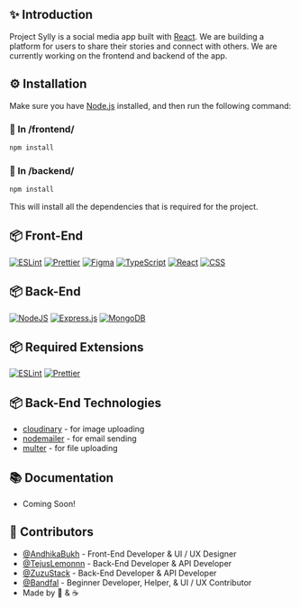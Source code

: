 ## ✨ Introduction

Project Sylly is a social media app built with [React](https://reactjs.org/). We are building a platform for users to share their stories and connect with others. We are currently working on the frontend and backend of the app.

## ⚙️ Installation

Make sure you have [Node.js](https://nodejs.org/en/) installed, and then run the following command:

### 📂 In /frontend/

```bash
npm install
```

### 📂 In /backend/

```bash
npm install
```

This will install all the dependencies that is required for the project.

## 📦 Front-End

[![ESLint](https://img.shields.io/badge/eslint-3A33D1?style=for-the-badge&logo=eslint&logoColor=white)](https://eslint.org/)
[![Prettier](https://img.shields.io/badge/prettier-1A2C34?style=for-the-badge&logo=prettier&logoColor=F7BA3E)](https://prettier.io/)
[![Figma](https://img.shields.io/badge/Figma-F24E1E?style=for-the-badge&logo=figma&logoColor=white)](https://www.figma.com/)
[![TypeScript](https://img.shields.io/badge/TypeScript-007ACC?style=for-the-badge&logo=typescript&logoColor=white)](https://www.typescriptlang.org/)
[![React](https://img.shields.io/badge/React-20232A?style=for-the-badge&logo=react&logoColor=61DAFB)](https://reactjs.org/)
[![CSS](https://img.shields.io/badge/CSS-239120?&style=for-the-badge&logo=css3&logoColor=white)](https://developer.mozilla.org/en-US/docs/Web/CSS)

## 📦 Back-End

[![NodeJS](https://img.shields.io/badge/node.js-6DA55F?style=for-the-badge&logo=node.js&logoColor=white)](https://nodejs.org/en/)
[![Express.js](https://img.shields.io/badge/express.js-%23404d59.svg?style=for-the-badge&logo=express&logoColor=%2361DAFB)](http://expressjs.com/)
[![MongoDB](https://img.shields.io/badge/MongoDB-%234ea94b.svg?style=for-the-badge&logo=mongodb&logoColor=white)](https://www.mongodb.com/)

## 📦 Required Extensions

[![ESLint](https://img.shields.io/badge/eslint-3A33D1?style=for-the-badge&logo=eslint&logoColor=white)](https://eslint.org/)
[![Prettier](https://img.shields.io/badge/prettier-1A2C34?style=for-the-badge&logo=prettier&logoColor=F7BA3E)](https://prettier.io/)

## 📦 Back-End Technologies

-   [cloudinary](https://cloudinary.com/) - for image uploading
-   [nodemailer](https://nodemailer.com/) - for email sending
-   [multer](https://www.npmjs.com/package/multer) - for file uploading

## 📚 Documentation

-   Coming Soon!

## 💠 Contributors

-   [@AndhikaBukh](https://github.com/AndhikaBukh) - Front-End Developer & UI / UX Designer
-   [@TejusLemonnn](https://github.com/TejusLemonnn) - Back-End Developer & API Developer
-   [@ZuzuStack](https://github.com/zuzustack) - Back-End Developer & API Developer
-   [@Bandfal](https://github.com/Bandfal) - Beginner Developer, Helper, & UI / UX Contributor
-   Made by 💖 & ☕
